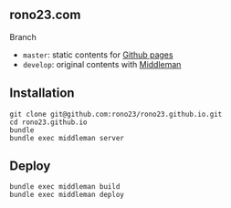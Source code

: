 ## rono23.com

Branch

- `master`: static contents for [Github pages](https://pages.github.com/)
- `develop`: original contents with [Middleman](https://middlemanapp.com/)

## Installation

```
git clone git@github.com:rono23/rono23.github.io.git
cd rono23.github.io
bundle
bundle exec middleman server
```

## Deploy

```
bundle exec middleman build
bundle exec middleman deploy
```
